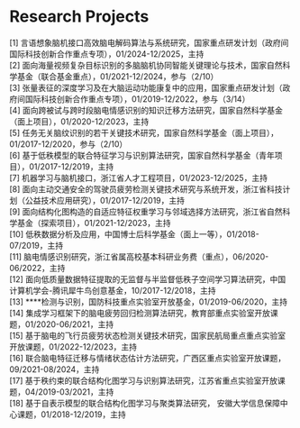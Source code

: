 # Research Projects

[1]	言语想象脑机接口高效脑电解码算法与系统研究，国家重点研发计划（政府间国际科技创新合作重点专项），01/2024-12/2025，主持   
[2] 面向海量视频复杂目标识别的多脑脑机协同智能关键理论与技术，国家自然科学基金（联合基金重点），01/2021-12/2024，参与（2/10）       
[3] 张量表征的深度学习及在大脑运动功能康复中的应用，国家重点研发计划（政府间国际科技创新合作重点专项），01/2019-12/2022，参与（3/14）       
[4] 面向跨被试与跨时段脑电情感识别的知识迁移方法研究，国家自然科学基金（面上项目），01/2020-12/2023，主持  
[5] 任务无关脑纹识别的若干关键技术研究，国家自然科学基金（面上项目），01/2017-12/2020，参与（2/10）    
[6]	基于低秩模型的联合特征学习与识别算法研究，国家自然科学基金（青年项目），01/2017-12/2019，主持   
[7] 机器学习与脑机接口，浙江省人才工程项目，01/2023-12/2025，主持   
[8]	面向主动交通安全的驾驶员疲劳检测关键技术研究与系统开发，浙江省科技计划（公益技术应用研究），01/2017-12/2019，主持     
[9]	面向结构化图构造的自适应特征权重学习与邻域选择方法研究，浙江省自然科学基金（探索项目），01/2021-12/2023，主持  
[10]	低秩数据分析及应用，中国博士后科学基金（面上一等），01/2018-07/2019，主持  
[11] 脑电情感识别研究，浙江省属高校基本科研业务费（重点），06/2020-06/2022，主持  
[12] 面向低质量数据特征提取的无监督与半监督低秩子空间学习算法研究，中国计算机学会-腾讯犀牛鸟创意基金，10/2017-12/2018，主持  
[13] ****检测与识别，国防科技重点实验室开放基金，01/2019-06/2020，主持  
[14] 集成学习框架下的脑电疲劳回归检测算法研究，教育部重点实验室开放课题，01/2020-06/2021，主持  
[15] 基于脑电的飞行员疲劳状态检测关键技术研究，国家民航局重点重点实验室开放课题，01/2022-12/2023，主持  
[16] 联合脑电特征迁移与情绪状态估计方法研究，广西区重点实验室开放课题，09/2021-08/2024，主持  
[17] 基于秩约束的联合结构化图学习与识别算法研究，江苏省重点实验室开放课题，04/2019-03/2021，主持  
[18] 基于自表示模型的联合结构化图学习与聚类算法研究， 安徽大学信息保障中心课题，01/2018-12/2019，主持    
